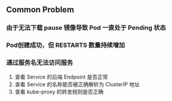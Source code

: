 ## Common Problem

### 由于无法下载 pause 镜像导致 Pod 一直处于 Pending 状态


### Pod创建成功，但 RESTARTS 数量持续增加


### 通过服务名无法访问服务
1. 查看 Service 的后端 Endpoint 是否正常
1. 查看 Service 的名称能否被正确解析为 ClusterIP 地址
1. 查看 kube-proxy 的转发规则是否正确

